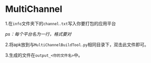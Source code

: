 # MultiChannel
1.在`info`文件夹下的`channel.txt`写入你要打包的应用平台

*ps：每个平台名为一行，格式要对*

2.将apk放到与`MultiChannelBuildTool.py`相同目录下，双击此文件即可。

3.生成的文件在`output_<你的文件名>`中。
 
